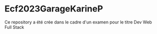 # Ecf2023GarageKarineP

Ce repository a été crée dans le cadre d'un examen pour le titre Dev Web Full Stack 
